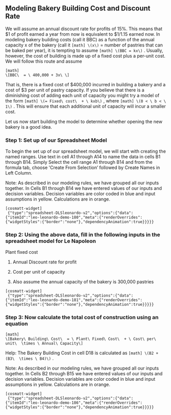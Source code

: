 ## Modeling Bakery Building Cost and Discount Rate

We will assume an annual discount rate for profits of 15%. This means that $1 of profit earned a year from now is equivalent to $1/1.15 earned now. In modeling bakery building costs (call it BBC) as a function of the annual capacity x of the bakery (call it 
`
[math]
\(x\)
`
 = number of pastries that can be baked per year), it is tempting to assume 
`
[math]
\(BBC = kx\)
`
. Usually, however, the cost of building is made up of a fixed cost plus a per-unit cost. We will follow this route and assume


```
[math]
\[BBC\  = \ 400,000 + 3x\ \]
```

That is, there is a fixed cost of $400,000 incurred in building a bakery and a cost of $3 per unit of pastry capacity. If you believe that there is a diminishing cost of adding each unit of capacity you might try a model of the form 
`
[math]
\(= Fixed\ cost\  + \ kxb\)
`
 , where 
`
[math]
\(0 < \ b < \ 1\)
`
. This will ensure that each additional unit of capacity will incur a smaller cost.

Let us now start building the model to determine whether opening the new bakery is a good idea.

### Step 1: Set up of our Spreadsheet Model

To begin the set up of our spreadsheet model, we will start with creating the named ranges. Use text in cell A1 through A14 to name the data in cells B1 through B14. Simply Select the cell range A1 through B14 and from the formula tab, choose 'Create From Selection’ followed by Create Names in Left Column.

Note: As described in our modeling rules, we have grouped all our inputs together. In Cells B1 through B14 we have entered values of our inputs and decision variables. Decision variables are color coded in blue and input assumptions in yellow. Calculations are in orange.

```
[cosmatt-widget]
 {"type":"spreadsheet-DLSleonardo-v2","options":{"data":{"itemId":"leo-leonardo-demo-180","meta":{"renderOverrides":{"widgetStyles":{"border":"none"},"dependencyAnimation":true}}}}} 
```

### Step 2: Using the above data, fill in the following inputs in the spreadsheet model for Le Napoleon

Plant fixed cost

1.  Annual Discount rate for profit

2.  Cost per unit of capacity

3.  Also assume the annual capacity of the bakery is 300,000 pastries

```
[cosmatt-widget]
 {"type":"spreadsheet-DLSleonardo-v2","options":{"data":{"itemId":"leo-leonardo-demo-181","meta":{"renderOverrides":{"widgetStyles":{"border":"none"},"dependencyAnimation":true}}}}} 
```

### Step 3: Now calculate the total cost of construction using an equation


```
[math]
\[Bakery\ Building\ Cost\  = \ Plant\ Fixed\ Cost\  + \ Cost\ per\ unit\  \times \ Annual\ Capacity\]
```

Help: The Bakery Building Cost in cell D18 is calculated as 
`
[math]
\(B2 + (B3\  \times \ B4)\)
`
.

Note: As described in our modeling rules, we have grouped all our inputs together. In Cells B2 through B15 we have entered values of our inputs and decision variables. Decision variables are color coded in blue and input assumptions in yellow. Calculations are in orange.

```
[cosmatt-widget]
 {"type":"spreadsheet-DLSleonardo-v2","options":{"data":{"itemId":"leo-leonardo-demo-186","meta":{"renderOverrides":{"widgetStyles":{"border":"none"},"dependencyAnimation":true}}}}} 
```
